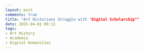 ```yaml
---
layout: post
comments: true
title: "Art Historians Struggle with "Digital Scholarship""
date: 2015-04-01 09:13
tags: 
- Art History
- Academia
- Digital Humanities
---
```




